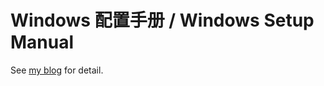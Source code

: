 # Windows 配置手册 / Windows Setup Manual

See [my blog](https://lumirelle.me/posts/Windows-Setup-Manual) for detail.

